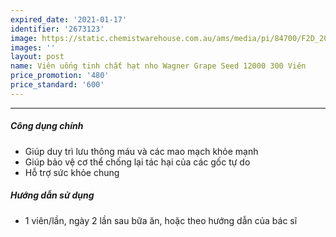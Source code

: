 ```yaml
---
expired_date: '2021-01-17'
identifier: '2673123'
image: https://static.chemistwarehouse.com.au/ams/media/pi/84700/F2D_200.jpg
images: ''
layout: post
name: Viên uống tinh chất hạt nho Wagner Grape Seed 12000 300 Viên
price_promotion: '480'
price_standard: '600'
---
```


---
##### Công dụng chính
- Giúp duy trì lưu thông máu và các mao mạch khỏe mạnh
- Giúp bảo vệ cơ thể chống lại tác hại của các gốc tự do
- Hỗ trợ sức khỏe chung

##### Hướng dẫn sử dụng
- 1 viên/lần, ngày 2 lần sau bữa ăn, hoặc theo hướng dẫn của bác sĩ